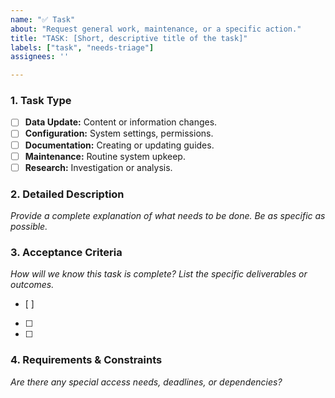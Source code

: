 ```yaml
---
name: "✅ Task"
about: "Request general work, maintenance, or a specific action."
title: "TASK: [Short, descriptive title of the task]"
labels: ["task", "needs-triage"]
assignees: ''

---
```


### 1. Task Type
- [ ] **Data Update:** Content or information changes.
- [ ] **Configuration:** System settings, permissions.
- [ ] **Documentation:** Creating or updating guides.
- [ ] **Maintenance:** Routine system upkeep.
- [ ] **Research:** Investigation or analysis.

### 2. Detailed Description
*Provide a complete explanation of what needs to be done. Be as specific as possible.*

### 3. Acceptance Criteria
*How will we know this task is complete? List the specific deliverables or outcomes.*
- [ ]
- [ ]
- [ ]

### 4. Requirements & Constraints
*Are there any special access needs, deadlines, or dependencies?*
